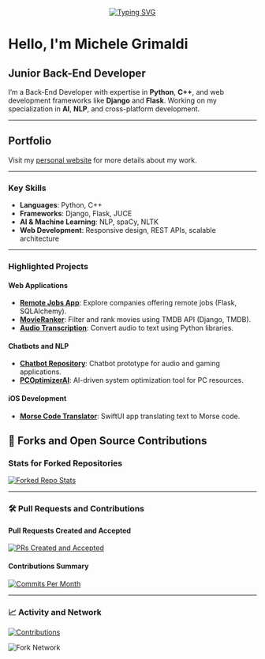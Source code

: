 <p align="center">
<a href="https://github.com/Mike014">
    <img src="https://readme-typing-svg.demolab.com?font=Georgia&size=18&duration=2000&pause=100&multiline=true&width=500&height=50&lines=Michele+Grimaldi;Back-End+Software+Developer;iOS+%7C+Web+%7C+AI+Development" alt="Typing SVG" />
</a>
</p>

# Hello, I'm Michele Grimaldi  
## Junior Back-End Developer  

I’m a Back-End Developer with expertise in **Python**, **C++**, and web development frameworks like **Django** and **Flask**. Working on my specialization in **AI**, **NLP**, and cross-platform development.

---

## **Portfolio**  
Visit my [personal website](https://mike014.github.io/mike014Portfolio/) for more details about my work.  

---

### **Key Skills**  

- **Languages**: Python, C++
- **Frameworks**: Django, Flask, JUCE  
- **AI & Machine Learning**: NLP, spaCy, NLTK
- **Web Development**: Responsive design, REST APIs, scalable architecture  

---

### **Highlighted Projects**

#### **Web Applications**
- [**Remote Jobs App**](https://remotejobsapp.onrender.com/): Explore companies offering remote jobs (Flask, SQLAlchemy).  
- [**MovieRanker**](https://github.com/Mike014/MovieRanker): Filter and rank movies using TMDB API (Django, TMDB).  
- [**Audio Transcription**](https://github.com/Mike014/Audio-Transcription): Convert audio to text using Python libraries.  

#### **Chatbots and NLP**
- [**Chatbot Repository**](https://github.com/Mike014/Chatbot): Chatbot prototype for audio and gaming applications.  
- [**PCOptimizerAI**](https://github.com/Mike014/PCOptimizerAI): AI-driven system optimization tool for PC resources.  

#### **iOS Development**
- [**Morse Code Translator**](https://github.com/Mike014/MorseCodeTranslator): SwiftUI app translating text to Morse code.  

## 📂 Forks and Open Source Contributions

### Stats for Forked Repositories
[![Forked Repo Stats](https://github-readme-stats.vercel.app/api/pin/?username=Mike014&repo=ihatemoney&theme=dark&cacheSeconds=60)](https://github.com/Mike014/ihatemoney)

---

### 🛠️ **Pull Requests and Contributions**

#### **Pull Requests Created and Accepted**
[![PRs Created and Accepted](https://img.shields.io/github/issues-pr-closed/mike014/ihatemoney?label=PRs%20Created%20%26%20Accepted&cacheSeconds=60)](https://github.com/Mike014/ihatemoney/pulls?q=is%3Apr+author%3AMike014+is%3Aclosed)

#### **Contributions Summary**
[![Commits Per Month](https://img.shields.io/github/commit-activity/m/Mike014/ihatemoney?label=Commits%20per%20Month&cacheSeconds=60)](https://github.com/Mike014/ihatemoney)

---

### 📈 **Activity and Network**
[![Contributions](https://img.shields.io/badge/Contributions-Tracked-blue?style=flat)](https://github.com/Mike014)

![Fork Network](https://ghchart.rshah.org/Mike014)




